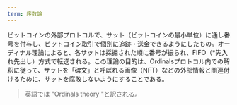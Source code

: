 ```yaml
---
term: 序数論
---
```

ビットコインの外部プロトコルで、サット（ビットコインの最小単位）に通し番号を付与し、ビットコイン取引で個別に追跡・送金できるようにしたもの。オーディナル理論によると、各サットは採掘された順に番号が振られ、FIFO（*先入れ先出し）方式で転送される。この理論の目的は、Ordinalsプロトコル内での解釈に従って、サットを「碑文」と呼ばれる画像（NFT）などの外部情報と関連付けるために、サットを腐敗しないようにすることである。

> 英語では "Ordinals theory "と訳される。
